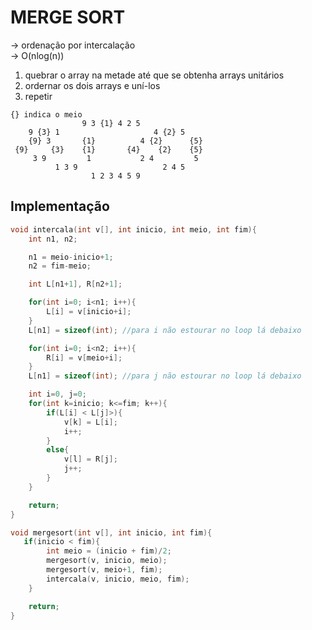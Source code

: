 # MERGE SORT
-> ordenação por intercalação <br />
-> O(nlog(n)) <br />
1. quebrar o array na metade até que se obtenha arrays unitários
2. ordernar os dois arrays e uní-los
3. repetir

```
{} indica o meio
                9 3 {1} 4 2 5
    9 {3} 1                     4 {2} 5
    {9} 3       {1}          4 {2}      {5}
 {9}     {3}    {1}       {4}    {2}    {5}
     3 9         1           2 4         5
          1 3 9                   2 4 5
                  1 2 3 4 5 9
```

## Implementação
```c
void intercala(int v[], int inicio, int meio, int fim){
    int n1, n2;

    n1 = meio-inicio+1;
    n2 = fim-meio;

    int L[n1+1], R[n2+1];

    for(int i=0; i<n1; i++){
        L[i] = v[inicio+i];
    }
    L[n1] = sizeof(int); //para i não estourar no loop lá debaixo

    for(int i=0; i<n2; i++){
        R[i] = v[meio+i];
    }
    L[n1] = sizeof(int); //para j não estourar no loop lá debaixo

    int i=0, j=0;
    for(int k=inicio; k<=fim; k++){
        if(L[i] < L[j]>){
            v[k] = L[i];
            i++;
        }
        else{
            v[l] = R[j];
            j++;
        }
    }

    return;
}

void mergesort(int v[], int inicio, int fim){
   if(inicio < fim){
        int meio = (inicio + fim)/2;
        mergesort(v, inicio, meio);
        mergesort(v, meio+1, fim);
        intercala(v, inicio, meio, fim);
    }

    return;
}
```
